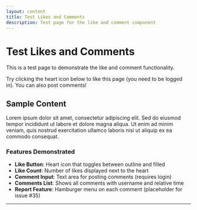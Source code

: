 ```yaml
---
layout: content
title: Test Likes and Comments
description: Test page for the like and comment component
---
```


# Test Likes and Comments

This is a test page to demonstrate the like and comment functionality.

Try clicking the heart icon below to like this page (you need to be logged in). You can also post comments!

## Sample Content

Lorem ipsum dolor sit amet, consectetur adipiscing elit. Sed do eiusmod tempor incididunt ut labore et dolore magna aliqua. Ut enim ad minim veniam, quis nostrud exercitation ullamco laboris nisi ut aliquip ex ea commodo consequat.

### Features Demonstrated

- **Like Button**: Heart icon that toggles between outline and filled
- **Like Count**: Number of likes displayed next to the heart
- **Comment Input**: Text area for posting comments (requires login)
- **Comments List**: Shows all comments with username and relative time
- **Report Feature**: Hamburger menu on each comment (placeholder for issue #35)

---
